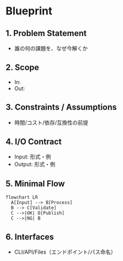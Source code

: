 # Blueprint

## 1. Problem Statement
- 誰の何の課題を、なぜ今解くか

## 2. Scope
- In:
- Out:

## 3. Constraints / Assumptions
- 時間/コスト/依存/互換性の前提

## 4. I/O Contract
- Input: 形式・例
- Output: 形式・例

## 5. Minimal Flow
```mermaid
flowchart LR
  A[Input] --> B[Process]
  B --> C[Validate]
  C -->|OK| D[Publish]
  C -->|NG| B
```

## 6. Interfaces
- CLI/API/Files（エンドポイント/パス命名）
